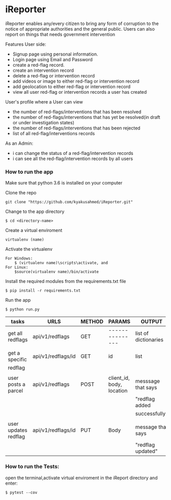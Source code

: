 # iReporter
iReporter enables any/every citizen to bring any form of corruption to the notice of appropriate authorities and the general public. Users can also report on things that needs government intervention



Features User side:

- Signup page using personal information.
- Login page using Email and Password
- create a red-flag record.
- create an intervention record
- delete a red-flag or intervention record
- add videos or image to either red-flag or intervention record
- add geolocation to either red-flag or intervention record
- view all user red-flag  or intervention records a user has created

User's profile where a User can view
- the number of red-flags/interventions that has been resolved
- the number of red-flags/interventions that has yet be resolved(in draft or under investigation states)
- the number of red-flags/interventions that has been rejected
- list of all red-flag/interventions records

As an Admin:

- i can change the status of a red-flag/intervention records
- i can see all the red-flag/intervention records by all users



### How to run the app


Make sure that python 3.6 is installed on your computer

Clone the repo
```
git clone "https://github.com/kyakusahmed/iReporter.git"
```
Change to the app directory
```
$ cd <directory-name>
```
Create a virtual enviroment
```
virtualenv (name)
```
Activate the virtualenv
```
For Windows:
	$ (virtualenv name)\scripts\activate, and  	
For Linux: 
 	$source(virtualenv name)/bin/activate
```
Install the required modules from the requirements.txt file 
```
$ pip install -r requirements.txt
```
Run the app
```
$ python run.py
```

| tasks               |    URLS                |  METHOD  |         PARAMS                                |   OUTPUT             |
| ------------------- | -----------------------|----------|-----------------------------------------------|----------------------|
| get all redflags    | api/v1/redflags        |  GET     |   ---------------                             | list of dictionaries |
|                     |                        |          |                                               |                      | 
| get a specific      | api/v1/redflags/id     |  GET     |  id                                           | list                 |
| redflag             |                        |          |                                               |                      |
|                     |                        |          |                                               |                      |
| user posts a parcel | api/v1/redflags        |  POST    | client_id, body, location                     | messsage that says   | 
|                     |                        |          |                                               | "redflag added       |
|	                    |			                   |	        |                                               |       successfully"  |
|                     |                        |          |                                               |                      |
|user updates redflag | api/v1/redflags/id     |  PUT     | Body                                          |  message that says   |
|                     |                        |          |                                               |  "redflag updated"   |


### How to run the Tests:

 open the terminal,activate virtual enviroment in the iReport directory  and enter:
 ```
 $ pytest --cov
```




